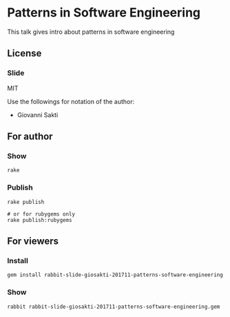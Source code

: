 # Patterns in Software Engineering
This talk gives intro about patterns in software engineering

## License

### Slide

MIT

Use the followings for notation of the author:

  * Giovanni Sakti

## For author

### Show

    rake

### Publish

    rake publish

    # or for rubygems only
    rake publish:rubygems

## For viewers

### Install

    gem install rabbit-slide-giosakti-201711-patterns-software-engineering

### Show

    rabbit rabbit-slide-giosakti-201711-patterns-software-engineering.gem
